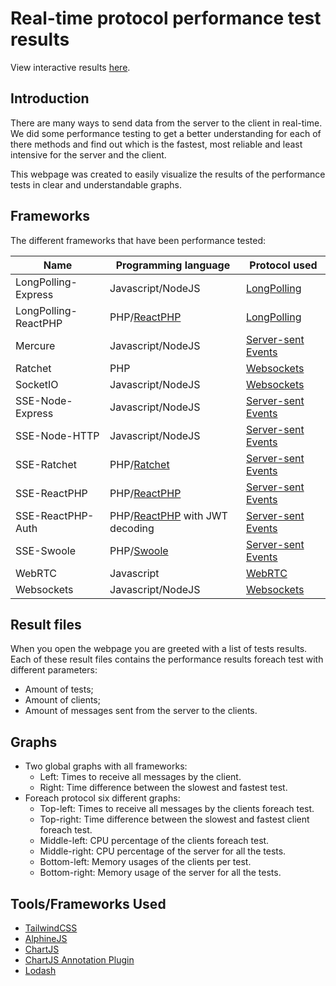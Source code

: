 # Real-time protocol performance test results

View interactive results [here](..).

## Introduction

There are many ways to send data from the server to the client in real-time. We did some performance testing to get a better understanding for each of there methods and find out which is the fastest, most reliable and least intensive for the server and the client.

This webpage was created to easily visualize the results of the performance tests in clear and understandable graphs.

## Frameworks

The different frameworks that have been performance tested:

| Name | Programming language | Protocol used |
|---|---|---|
| LongPolling-Express | Javascript/NodeJS | [LongPolling](https://javascript.info/long-polling) |
| LongPolling-ReactPHP | PHP/[ReactPHP](https://reactphp.org/) | [LongPolling](https://javascript.info/long-polling) |
| Mercure | Javascript/NodeJS | [Server-sent Events](https://developer.mozilla.org/en-US/docs/Web/API/Server-sent_events) |
| Ratchet | PHP | [Websockets](https://developer.mozilla.org/en-US/docs/Web/API/WebSockets_API) |
| SocketIO | Javascript/NodeJS | [Websockets](https://developer.mozilla.org/en-US/docs/Web/API/WebSockets_API) |
| SSE-Node-Express | Javascript/NodeJS | [Server-sent Events](https://developer.mozilla.org/en-US/docs/Web/API/Server-sent_events) |
| SSE-Node-HTTP | Javascript/NodeJS | [Server-sent Events](https://developer.mozilla.org/en-US/docs/Web/API/Server-sent_events) |
| SSE-Ratchet | PHP/[Ratchet](http://socketo.me/) | [Server-sent Events](https://developer.mozilla.org/en-US/docs/Web/API/Server-sent_events) |
| SSE-ReactPHP | PHP/[ReactPHP](https://reactphp.org/) | [Server-sent Events](https://developer.mozilla.org/en-US/docs/Web/API/Server-sent_events) |
| SSE-ReactPHP-Auth | PHP/[ReactPHP](https://reactphp.org/) with JWT decoding | [Server-sent Events](https://developer.mozilla.org/en-US/docs/Web/API/Server-sent_events) |
| SSE-Swoole | PHP/[Swoole](https://www.swoole.co.uk/) | [Server-sent Events](https://developer.mozilla.org/en-US/docs/Web/API/Server-sent_events) |
| WebRTC | Javascript | [WebRTC](https://developer.mozilla.org/en-US/docs/Web/API/WebRTC_API) |
| Websockets | Javascript/NodeJS | [Websockets](https://developer.mozilla.org/en-US/docs/Web/API/WebSockets_API) |

## Result files

When you open the webpage you are greeted with a list of tests results.<br/>
Each of these result files contains the performance results foreach test with different parameters:
- Amount of tests;
- Amount of clients;
- Amount of messages sent from the server to the clients.

## Graphs

- Two global graphs with all frameworks:
    - Left: Times to receive all messages by the client.
    - Right: Time difference between the slowest and fastest test.
- Foreach protocol six different graphs:
    - Top-left: Times to receive all messages by the clients foreach test.
    - Top-right: Time difference between the slowest and fastest client foreach test.
    - Middle-left: CPU percentage of the clients foreach test.
    - Middle-right: CPU percentage of the server for all the tests.
    - Bottom-left: Memory usages of the clients per test.
    - Bottom-right: Memory usage of the server for all the tests.

## Tools/Frameworks Used
- [TailwindCSS](https://tailwindcss.com/)
- [AlphineJS](https://github.com/alpinejs/alpine)
- [ChartJS](https://www.chartjs.org/)
- [ChartJS Annotation Plugin](https://github.com/chartjs/chartjs-plugin-annotation)
- [Lodash](https://lodash.com/)